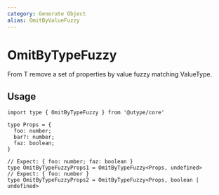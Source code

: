 ```yaml
---
category: Generate Object
alias: OmitByValueFuzzy
---
```


# OmitByTypeFuzzy

<TypeInfo category="Generate Object" :alias="['OmitByValueFuzzy']" />

From T remove a set of properties by value fuzzy matching ValueType.

## Usage

```ts{9,11} twoslash
import type { OmitByTypeFuzzy } from '@utype/core'

type Props = {
  foo: number;
  bar?: number;
  faz: boolean;
}

// Expect: { foo: number; faz: boolean }
type OmitByTypeFuzzyProps1 = OmitByTypeFuzzy<Props, undefined>
// Expect: { foo: number }
type OmitByTypeFuzzyProps2 = OmitByTypeFuzzy<Props, boolean | undefined>
```
